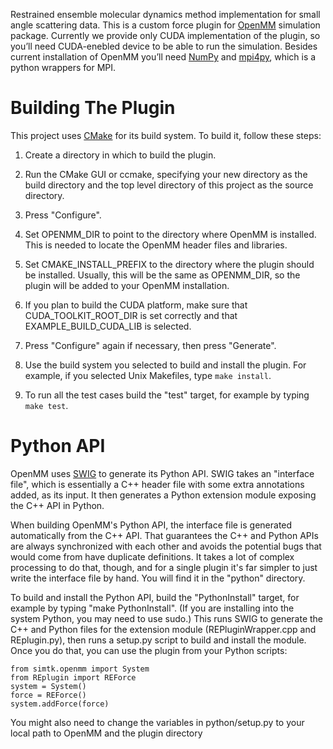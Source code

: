 Restrained ensemble molecular dynamics method implementation for small angle scattering data. 
This is a custom force plugin for [OpenMM](http://openmm.org/) simulation package. Currently we provide only CUDA implementation of the plugin, so you’ll need CUDA-enebled device 
to be able to run the simulation. Besides current installation of OpenMM you’ll need [NumPy](https://numpy.org/) and [mpi4py](https://mpi4py.readthedocs.io), which is a python wrappers for MPI.

Building The Plugin
===================

This project uses [CMake](http://www.cmake.org) for its build system.  To build it, follow these
steps:

1. Create a directory in which to build the plugin.

2. Run the CMake GUI or ccmake, specifying your new directory as the build directory and the top
level directory of this project as the source directory.

3. Press "Configure".

4. Set OPENMM_DIR to point to the directory where OpenMM is installed.  This is needed to locate
the OpenMM header files and libraries.

5. Set CMAKE_INSTALL_PREFIX to the directory where the plugin should be installed.  Usually,
this will be the same as OPENMM_DIR, so the plugin will be added to your OpenMM installation.

6. If you plan to build the CUDA platform, make sure that CUDA_TOOLKIT_ROOT_DIR is set correctly
and that EXAMPLE_BUILD_CUDA_LIB is selected.

7. Press "Configure" again if necessary, then press "Generate".

8. Use the build system you selected to build and install the plugin.  For example, if you
selected Unix Makefiles, type `make install`.

9. To run all the test cases build the "test" target, for example by typing `make test`.


Python API
==========

OpenMM uses [SWIG](http://www.swig.org) to generate its Python API.  SWIG takes an "interface
file", which is essentially a C++ header file with some extra annotations added, as its input.
It then generates a Python extension module exposing the C++ API in Python.

When building OpenMM's Python API, the interface file is generated automatically from the C++
API.  That guarantees the C++ and Python APIs are always synchronized with each other and avoids
the potential bugs that would come from have duplicate definitions.  It takes a lot of complex
processing to do that, though, and for a single plugin it's far simpler to just write the
interface file by hand.  You will find it in the "python" directory.

To build and install the Python API, build the "PythonInstall" target, for example by typing
"make PythonInstall".  (If you are installing into the system Python, you may need to use sudo.)
This runs SWIG to generate the C++ and Python files for the extension module
(REPluginWrapper.cpp and REplugin.py), then runs a setup.py script to build and
install the module.  Once you do that, you can use the plugin from your Python scripts:

    from simtk.openmm import System
    from REplugin import REForce
    system = System()
    force = REForce()
    system.addForce(force)

You might also need to change the variables in python/setup.py to your local path to OpenMM and the plugin directory

